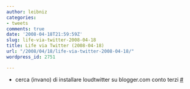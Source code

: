 ```yaml
---
author: leibniz
categories:
- tweets
comments: true
date: '2008-04-18T21:59:59Z'
slug: life-via-twitter-2008-04-18
title: Life via Twitter (2008-04-18)
url: "/2008/04/18/life-via-twitter-2008-04-18/"
wordpress_id: 2751

---
```

* cerca (invano) di installare loudtwitter su blogger.com conto terzi [#](https://twitter.com/leibniz/statuses/792165167)



